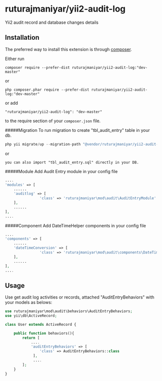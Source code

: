 ruturajmaniyar/yii2-audit-log
=============================
Yii2 audit record and database changes details 

Installation
------------

The preferred way to install this extension is through [composer](http://getcomposer.org/download/).

Either run

```
composer require --prefer-dist ruturajmaniyar/yii2-audit-log:"dev-master"
```
or

```
php composer.phar require --prefer-dist ruturajmaniyar/yii2-audit-log:"dev-master"
```

or add

```
"ruturajmaniyar/yii2-audit-log": "dev-master"
```

to the require section of your `composer.json` file.




#####Migration
To run migration to create "tbl_audit_entry" table in your db.

```php
php yii migrate/up --migration-path "@vendor/ruturajmaniyar/yii2-audit-log/src/migrations/"
```
or
```
you can also import "tbl_audit_entry.sql" directly in your DB.
```

#####Module
Add Audit Entry module in your config file
```php
....
'modules' => [
    ......
    'auditlog' => [
                'class' => 'ruturajmaniyar\mod\audit\AuditEntryModule'
    ],
    ......
],
....
```
#####Component
Add DateTimeHelper components in your config file
```php
....
'components' => [
    ......
    'dateTimeConversion' => [
                'class' => 'ruturajmaniyar\mod\audit\components\DateTimeHelper'
    ],
    ......
],
....
```
Usage
-----
Use get audit log activities or records, attached "AuditEntryBehaviors" with your models as belows:

```php
use ruturajmaniyar\mod\audit\behaviors\AuditEntryBehaviors;
use yii\db\ActiveRecord;

class User extends ActiveRecord {

    public function behaviors(){
        return [ 
            ....
            'auditEntryBehaviors' => [
                'class' => AuditEntryBehaviors::class
             ],
             ....
        ];
    }
}
```
